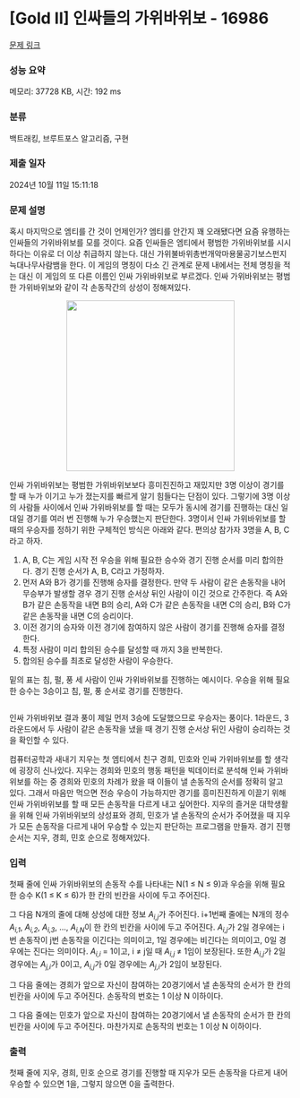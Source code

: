 # [Gold II] 인싸들의 가위바위보 - 16986 

[문제 링크](https://www.acmicpc.net/problem/16986) 

### 성능 요약

메모리: 37728 KB, 시간: 192 ms

### 분류

백트래킹, 브루트포스 알고리즘, 구현

### 제출 일자

2024년 10월 11일 15:11:18

### 문제 설명

<p>혹시 마지막으로 엠티를 간 것이 언제인가? 엠티를 안간지 꽤 오래됐다면 요즘 유행하는 인싸들의 가위바위보를 모를 것이다. 요즘 인싸들은 엠티에서 평범한 가위바위보를 시시하다는 이유로 더 이상 취급하지 않는다. 대신 가위불바위총번개악마용물공기보스펀지늑대나무사람뱀을 한다. 이 게임의 명칭이 다소 긴 관계로 문제 내에서는 전체 명칭을 적는 대신 이 게임의 또 다른 이름인 인싸 가위바위보로 부르겠다. 인싸 가위바위보는 평범한 가위바위보와 같이 각 손동작간의 상성이 정해져있다. </p>

<p style="text-align: center;"><img alt="" src="https://upload.acmicpc.net/6b815187-9cdc-416c-ab42-cf1e2083c972/-/preview/" style="width: 300px; height: 305px;"></p>

<p>인싸 가위바위보는 평범한 가위바위보보다 흥미진진하고 재밌지만 3명 이상이 경기를 할 때 누가 이기고 누가 졌는지를 빠르게 알기 힘들다는 단점이 있다. 그렇기에 3명 이상의 사람들 사이에서 인싸 가위바위보를 할 때는 모두가 동시에 경기를 진행하는 대신 일대일 경기를 여러 번 진행해 누가 우승했는지 판단한다. 3명이서 인싸 가위바위보를 할 때의 우승자를 정하기 위한 구체적인 방식은 아래와 같다. 편의상 참가자 3명을 A, B, C라고 하자.</p>

<ol>
	<li>A, B, C는 게임 시작 전 우승을 위해 필요한 승수와 경기 진행 순서를 미리 합의한다. 경기 진행 순서가 A, B, C라고 가정하자.</li>
	<li>먼저 A와 B가 경기를 진행해 승자를 결정한다. 만약 두 사람이 같은 손동작을 내어 무승부가 발생할 경우 경기 진행 순서상 뒤인 사람이 이긴 것으로 간주한다. 즉 A와 B가 같은 손동작을 내면 B의 승리, A와 C가 같은 손동작을 내면 C의 승리, B와 C가 같은 손동작을 내면 C의 승리이다. </li>
	<li>이전 경기의 승자와 이전 경기에 참여하지 않은 사람이 경기를 진행해 승자를 결정한다.</li>
	<li>특정 사람이 미리 합의된 승수를 달성할 때 까지 3을 반복한다.</li>
	<li>합의된 승수를 최초로 달성한 사람이 우승한다.</li>
</ol>

<p>밑의 표는 침, 펄, 풍 세 사람이 인싸 가위바위보를 진행하는 예시이다. 우승을 위해 필요한 승수는 3승이고 침, 펄, 풍 순서로 경기를 진행한다.</p>

<p style="text-align: center;"><img alt="" src="https://upload.acmicpc.net/cc3ab4c0-b203-44ee-b78a-9c29861a24a1/-/preview/"></p>

<p>인싸 가위바위보 결과 풍이 제일 먼저 3승에 도달했으므로 우승자는 풍이다. 1라운드, 3라운드에서 두 사람이 같은 손동작을 냈을 때 경기 진행 순서상 뒤인 사람이 승리하는 것을 확인할 수 있다.</p>

<p>컴퓨터공학과 새내기 지우는 첫 엠티에서 친구 경희, 민호와 인싸 가위바위보를 할 생각에 굉장히 신나있다. 지우는 경희와 민호의 행동 패턴을 빅데이터로 분석해 인싸 가위바위보를 하는 중 경희와 민호의 차례가 왔을 때 이들이 낼 손동작의 순서를 정확히 알고 있다. 그래서 마음만 먹으면 전승 우승이 가능하지만 경기를 흥미진진하게 이끌기 위해 인싸 가위바위보를 할 때 모든 손동작을 다르게 내고 싶어한다. 지우의 즐거운 대학생활을 위해 인싸 가위바위보의 상성표와 경희, 민호가 낼 손동작의 순서가 주어졌을 때 지우가 모든 손동작을 다르게 내어 우승할 수 있는지 판단하는 프로그램을 만들자. 경기 진행 순서는 지우, 경희, 민호 순으로 정해져있다.</p>

### 입력 

 <p>첫째 줄에 인싸 가위바위보의 손동작 수를 나타내는 N(1 ≤ N ≤ 9)과 우승을 위해 필요한 승수 K(1 ≤ K ≤ 6)가 한 칸의 빈칸을 사이에 두고 주어진다.</p>

<p>그 다음 N개의 줄에 대해 상성에 대한 정보 <em>A<sub>i,j</sub></em>가 주어진다. i+1번째 줄에는 N개의 정수 <em>A<sub>i,1</sub></em>, <em>A<sub>i,2</sub></em>, <em>A<sub>i,3</sub></em>, ..., <em>A<sub>i,N</sub></em>이 한 칸의 빈칸을 사이에 두고 주어진다. <em>A<sub>i,j</sub></em>가 2일 경우에는 i번 손동작이 j번 손동작을 이긴다는 의미이고, 1일 경우에는 비긴다는 의미이고, 0일 경우에는 진다는 의미이다. <em>A<sub>i,i </sub></em>= 1이고, i ≠ j일 때 <em>A<sub>i,j </sub></em>≠ 1임이 보장된다. 또한 <em>A<sub>i,j</sub></em>가 2일 경우에는 <em>A<sub>j,i</sub></em>가 0이고, <em>A<sub>i,j</sub></em>가 0일 경우에는 <em>A<sub>j,i</sub></em>가 2임이 보장된다.</p>

<p>그 다음 줄에는 경희가 앞으로 자신이 참여하는 20경기에서 낼 손동작의 순서가 한 칸의 빈칸을 사이에 두고 주어진다. 손동작의 번호는 1 이상 N 이하이다.</p>

<p>그 다음 줄에는 민호가 앞으로 자신이 참여하는 20경기에서 낼 손동작의 순서가 한 칸의 빈칸을 사이에 두고 주어진다. 마찬가지로 손동작의 번호는 1 이상 N 이하이다.</p>

### 출력 

 <p>첫째 줄에 지우, 경희, 민호 순으로 경기를 진행할 때 지우가 모든 손동작을 다르게 내어 우승할 수 있으면 1을, 그렇지 않으면 0을 출력한다.</p>

